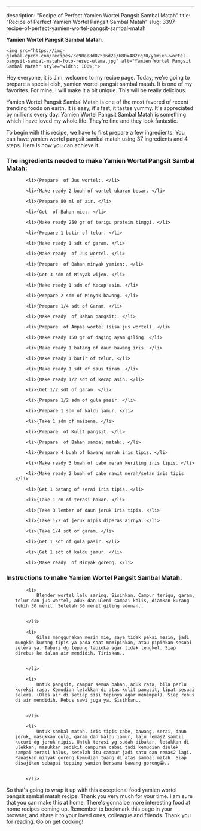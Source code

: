 ---
description: "Recipe of Perfect Yamien Wortel Pangsit Sambal Matah"
title: "Recipe of Perfect Yamien Wortel Pangsit Sambal Matah"
slug: 3397-recipe-of-perfect-yamien-wortel-pangsit-sambal-matah

<p>
	<strong>Yamien Wortel Pangsit Sambal Matah</strong>. 
	
</p>
<p>
	
	<img src="https://img-global.cpcdn.com/recipes/3e90ae8d07506d2e/680x482cq70/yamien-wortel-pangsit-sambal-matah-foto-resep-utama.jpg" alt="Yamien Wortel Pangsit Sambal Matah" style="width: 100%;">
	
	
</p>
<p>
	Hey everyone, it is Jim, welcome to my recipe page. Today, we're going to prepare a special dish, yamien wortel pangsit sambal matah. It is one of my favorites. For mine, I will make it a bit unique. This will be really delicious.
</p>
	
<p>
	Yamien Wortel Pangsit Sambal Matah is one of the most favored of recent trending foods on earth. It is easy, it's fast, it tastes yummy. It's appreciated by millions every day. Yamien Wortel Pangsit Sambal Matah is something which I have loved my whole life. They're fine and they look fantastic.
</p>
<p>
	
</p>

<p>
To begin with this recipe, we have to first prepare a few ingredients. You can have yamien wortel pangsit sambal matah using 37 ingredients and 4 steps. Here is how you can achieve it.
</p>

<h3>The ingredients needed to make Yamien Wortel Pangsit Sambal Matah:</h3>

<ol>
	
		<li>{Prepare  of Jus wortel:. </li>
	
		<li>{Make ready 2 buah of wortel ukuran besar. </li>
	
		<li>{Prepare 80 ml of air. </li>
	
		<li>{Get  of Bahan mie:. </li>
	
		<li>{Make ready 250 gr of terigu protein tinggi. </li>
	
		<li>{Prepare 1 butir of telur. </li>
	
		<li>{Make ready 1 sdt of garam. </li>
	
		<li>{Make ready  of Jus wortel. </li>
	
		<li>{Prepare  of Bahan minyak yamien:. </li>
	
		<li>{Get 3 sdm of Minyak wijen. </li>
	
		<li>{Make ready 1 sdm of Kecap asin. </li>
	
		<li>{Prepare 2 sdm of Minyak bawang. </li>
	
		<li>{Prepare 1/4 sdt of Garam. </li>
	
		<li>{Make ready  of Bahan pangsit:. </li>
	
		<li>{Prepare  of Ampas wortel (sisa jus wortel). </li>
	
		<li>{Make ready 150 gr of daging ayam giling. </li>
	
		<li>{Make ready 1 batang of daun bawang iris. </li>
	
		<li>{Make ready 1 butir of telur. </li>
	
		<li>{Make ready 1 sdt of saus tiram. </li>
	
		<li>{Make ready 1/2 sdt of kecap asin. </li>
	
		<li>{Get 1/2 sdt of garam. </li>
	
		<li>{Prepare 1/2 sdm of gula pasir. </li>
	
		<li>{Prepare 1 sdm of kaldu jamur. </li>
	
		<li>{Take 1 sdm of maizena. </li>
	
		<li>{Prepare  of Kulit pangsit. </li>
	
		<li>{Prepare  of Bahan sambal matah:. </li>
	
		<li>{Prepare 4 buah of bawang merah iris tipis. </li>
	
		<li>{Make ready 3 buah of cabe merah keriting iris tipis. </li>
	
		<li>{Make ready 2 buah of cabe rawit merah/setan iris tipis. </li>
	
		<li>{Get 1 batang of serai iris tipis. </li>
	
		<li>{Take 1 cm of terasi bakar. </li>
	
		<li>{Take 3 lembar of daun jeruk iris tipis. </li>
	
		<li>{Take 1/2 of jeruk nipis diperas airnya. </li>
	
		<li>{Take 1/4 sdt of garam. </li>
	
		<li>{Get 1 sdt of gula pasir. </li>
	
		<li>{Get 1 sdt of kaldu jamur. </li>
	
		<li>{Make ready  of Minyak goreng. </li>
	
</ol>
<p>
	
</p>

<h3>Instructions to make Yamien Wortel Pangsit Sambal Matah:</h3>

<ol>
	
		<li>
			Blender wortel lalu saring. Sisihkan. Campur terigu, garam, telur dan jus wortel, aduk dan uleni sampai kalis, diamkan kurang lebih 30 menit. Setelah 30 menit giling adonan..
			
			
		</li>
	
		<li>
			Gilas menggunakan mesin mie, saya tidak pakai mesin, jadi mungkin kurang tipis ya pada saat memipihkan, atau pipihkan sesuai selera ya. Taburi dg tepung tapioka agar tidak lengket. Siap direbus ke dalam air mendidih. Tiriskan..
			
			
		</li>
	
		<li>
			Untuk pangsit, campur semua bahan, aduk rata, bila perlu koreksi rasa. Kemudian letakkan di atas kulit pangsit, lipat sesuai selera. (Oles air di setiap sisi tepinya agar menempel). Siap rebus di air mendidih. Rebus sawi juga ya, Sisihkan..
			
			
		</li>
	
		<li>
			Untuk sambal matah, iris tipis cabe, bawang, serai, daun jeruk, masukkan gula, garam dan kaldu jamur, lalu remas2 sambil kucuri dg jeruk nipis. Untuk terasi yg sudah dibakar, letakkan di ulekkan, masukkan sedikit campuran cabai tadi kemudian diulek sampai terasi halus, setelah itu campur jadi satu dan remas2 lagi. Panaskan minyak goreng kemudian tuang di atas sambal matah. Siap disajikan sebagai topping yamien bersama bawang goreng😁..
			
			
		</li>
	
</ol>

<p>
	
</p>

<p>
	So that's going to wrap it up with this exceptional food yamien wortel pangsit sambal matah recipe. Thank you very much for your time. I am sure that you can make this at home. There's gonna be more interesting food at home recipes coming up. Remember to bookmark this page in your browser, and share it to your loved ones, colleague and friends. Thank you for reading. Go on get cooking!
</p>
